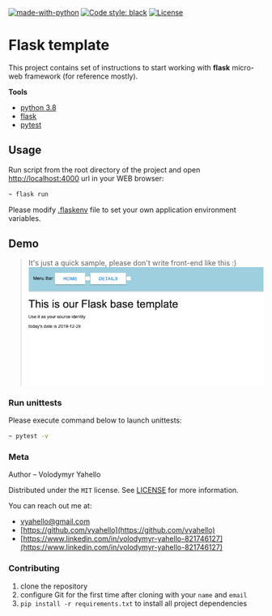 [![made-with-python](https://img.shields.io/badge/Made%20with-Python-1f425f.svg)](https://www.python.org/)
[![Code style: black](https://img.shields.io/badge/code%20style-black-000000.svg)](https://github.com/psf/black)
[![License](https://img.shields.io/badge/license-MIT-green.svg)](LICENSE.md)

# Flask template

This project contains set of instructions to start working with **flask** micro-web framework (for reference mostly).

**Tools**
- [python 3.8](https://www.python.org/downloads/release/python-380)
- [flask](http://flask.palletsprojects.com)
- [pytest](https://www.pylint.org)

## Usage
Run script from the root directory of the project and open [http://localhost:4000](http://localhost:4000) url in your WEB browser:
```bash
~ flask run
```

Please modify [.flaskenv](.flaskenv) file to set your own application environment variables.

## Demo
> It's just a quick sample, please don't write front-end like this :)
![Screenshot](src/img/page.png)

### Run unittests
Please execute command below to launch unittests:
```bash
~ pytest -v
```

### Meta

Author – Volodymyr Yahello

Distributed under the `MIT` license. See [LICENSE](LICENSE.md) for more information.

You can reach out me at:
* [vyahello@gmail.com](vyahello@gmail.com)
* [https://github.com/vyahello](https://github.com/vyahello)
* [https://www.linkedin.com/in/volodymyr-yahello-821746127](https://www.linkedin.com/in/volodymyr-yahello-821746127)

### Contributing
1. clone the repository
2. configure Git for the first time after cloning with your `name` and `email`
3. `pip install -r requirements.txt` to install all project dependencies